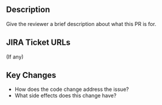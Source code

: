## Description
Give the reviewer a brief description about what this PR is for.

## JIRA Ticket URLs
(If any)

## Key Changes
- How does the code change address the issue?
- What side effects does this change have?
